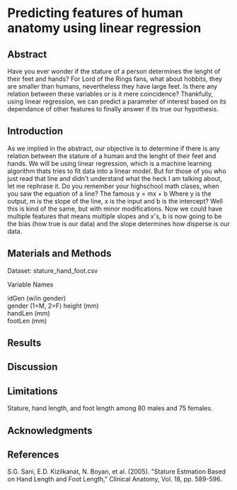 # Predicting features of human anatomy using linear regression
## Abstract
Have you ever wonder if the stature of a person determines the lenght of their feet and hands? For Lord of the Rings fans, what about hobbits, they are smaller than humans, nevertheless they have large feet. Is there any relation between these variables or is it mere coincidence? Thankfully, using linear regression, we can predict a parameter of interest based on its dependance of other features to finally answer if its true our hypothesis. 
## Introduction
As we implied in the abstract, our objective is to determine if there is any relation between the stature of a human and the lenght of their feet and hands.
We will be using linear regression, which is a machine learning algorithm thats tries to fit data into a linear model. But for those of you who just read that line and didn't understand what the heck I am talking about, let me rephrase it. Do you remember your highschool math clases, when you saw the equation of a line? 
The famous y = mx + b
Where y is the output, m is the slope of the line, x is the input and b is the intercept? Well this is kind of the same, but with minor modifications.
Now we could have multiple features that means multiple slopes and x's, b is now going to be the bias (how true is our data) and the slope determines how disperse is our data.


## Materials and Methods
Dataset:  stature_hand_foot.csv

Variable Names

idGen  (w/in gender)  
gender       (1=M, 2=F)
height   (mm)  
handLen (mm)   
footLen (mm)  
## Results
## Discussion
## Limitations
Stature, hand length, and foot length among 80 males and 75 females.
## Acknowledgments
## References
S.G. Sani, E.D. Kizilkanat, N. Boyan, et al. (2005).
"Stature Estmation Based on Hand Length and Foot Length," Clinical
Anatomy, Vol. 18, pp. 589-596.
